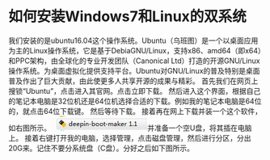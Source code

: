# 如何安装Windows7和Linux的双系统
我们安装的是ubuntu16.04这个操作系统。Ubuntu（乌班图）是一个以桌面应用为主的Linux操作系统，它是基于DebiaGNU/Linux，支持x86、amd64（即x64）和PPC架构，由全球化的专业开发团队（Canonical Ltd）打造的开源GNU/Linux操作系统。为桌面虚拟化提供支持平台。Ubuntu对GNU/Linux的普及特别是桌面普及作出了巨大贡献，由此使更多人共享开源的成果与精彩。
首先我们在网页上搜锁“Ubuntu”，点击进入其官网。点击立即下载。
然后进入这个界面，根据自己的笔记本电脑是32位机还是64位机选择合适的下载。例如我的笔记本电脑是64位的，就点击64位下载键。
然后等待下载。
接着再在网上下载并装一个这个软件，如右图所示。![](13}NL}@%2K~2[]7845~[QQQ4.png)并准备一个空U盘，将其插在电脑上。
接着右键打开我的电脑，选择管理，点击磁盘管理，然后进行分区，分出20G来。记住不要分系统盘（C盘）。分好之后如下图所示。

